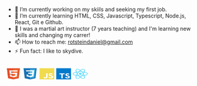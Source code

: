 - 🔭 I’m currently working on my skiils and seeking my first job.
- 🌱 I’m currently learning HTML, CSS, Javascript, Typescript, Node.js, React, Git e Github.
- 💬 I was a martial art instructor (7 years teaching) and I'm learning new skills and changing my carrer!
- 📫 How to reach me: rotsteindaniel@gmail.com
- ⚡ Fun fact: I like to skydive.

<!-- <div align="center">
  <a href="https://github.com/rotsteindaniel">
  <img height="180em" width="400em" src="https://github-readme-stats.vercel.app/api?username=rotsteindaniel&show_icons=true&theme=dracula&include_all_commits=true&count_private=true"/>
  <img height="180em" width="400em" src="https://github-readme-stats.vercel.app/api/top-langs/?username=rotsteindaniel&layout=compact&langs_count=7&theme=dracula"/>
</div>
   -->
<div style="display: inline_block"><br>
  <img align="center" alt="daniel-HTML" height="30" width="40" src="https://raw.githubusercontent.com/devicons/devicon/master/icons/html5/html5-original.svg">
  <img align="center" alt="daniel-CSS" height="30" width="40" src="https://raw.githubusercontent.com/devicons/devicon/master/icons/css3/css3-original.svg">
  <img align="center" alt="daniel-Js" height="30" width="40" src="https://raw.githubusercontent.com/devicons/devicon/master/icons/javascript/javascript-plain.svg">
  <img align="center" alt="daniel-Ts" height="30" width="40" src="https://raw.githubusercontent.com/devicons/devicon/master/icons/typescript/typescript-plain.svg">
  <img align="center" alt="daniel-React" height="30" width="40" src="https://raw.githubusercontent.com/devicons/devicon/master/icons/react/react-original.svg">
</div>
 
</div>
